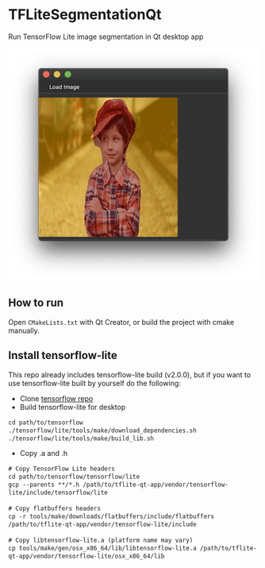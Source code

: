 # TFLiteSegmentationQt
Run TensorFlow Lite image segmentation in Qt desktop app

![image](screenshot.png)

## How to run

Open `CMakeLists.txt` with Qt Creator, or build the project with cmake manually.

## Install tensorflow-lite

This repo already includes tensorflow-lite build (v2.0.0), but if you want to use tensorflow-lite built by yourself do the following:

* Clone [tensorflow repo](https://github.com/tensorflow/tensorflow)
* Build tensorflow-lite for desktop

```
cd path/to/tensorflow
./tensorflow/lite/tools/make/download_dependencies.sh
./tensorflow/lite/tools/make/build_lib.sh
```

* Copy .a and .h

```
# Copy TensorFlow Lite headers
cd path/to/tensorflow/tensorflow/lite
gcp --parents **/*.h /path/to/tflite-qt-app/vendor/tensorflow-lite/include/tensorflow/lite

# Copy flatbuffers headers
cp -r tools/make/downloads/flatbuffers/include/flatbuffers /path/to/tflite-qt-app/vendor/tensorflow-lite/include

# Copy libtensorflow-lite.a (platform name may vary)
cp tools/make/gen/osx_x86_64/lib/libtensorflow-lite.a /path/to/tflite-qt-app/vendor/tensorflow-lite/osx_x86_64/lib
```

